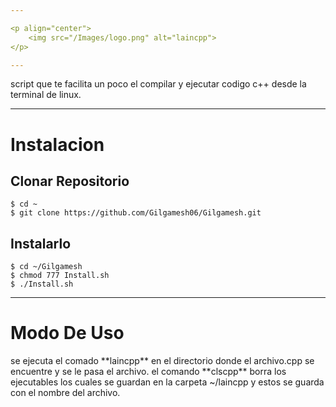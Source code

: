 ```yaml
---

<p align="center"> 
 	<img src="/Images/logo.png" alt="laincpp">
</p>

---
```


<p>
	script que te facilita un poco el compilar y ejecutar codigo c++
	desde la terminal de linux.
</p>

---

# Instalacion
 
## Clonar Repositorio

```
$ cd ~
$ git clone https://github.com/Gilgamesh06/Gilgamesh.git
```

## Instalarlo

```
$ cd ~/Gilgamesh
$ chmod 777 Install.sh
$ ./Install.sh
```

---

# Modo De Uso

<p>
	se ejecuta el comado **laincpp** en el directorio donde el archivo.cpp se encuentre y se le pasa el archivo.
	el comando **clscpp** borra los ejecutables los cuales se guardan en la carpeta ~/laincpp  y estos se guarda con el nombre del archivo.
</p>